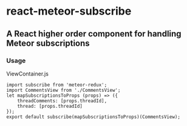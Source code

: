 # react-meteor-subscribe
## A React higher order component for handling Meteor subscriptions

### Usage
ViewContainer.js

    import subscribe from 'meteor-redux';
    import CommentsView from './CommentsView';
    let mapSubscriptionsToProps (props) => ({
        threadComments: [props.threadId],
        thread: [props.threadId]
    });
    export default subscribe(mapSubscriptionsToProps)(CommentsView);
